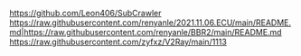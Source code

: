 https://github.com/Leon406/SubCrawler
https://raw.githubusercontent.com/renyanle/2021.11.06.ECU/main/README.md|https://raw.githubusercontent.com/renyanle/BBR2/main/README.md
https://raw.githubusercontent.com/zyfxz/V2Ray/main/1113